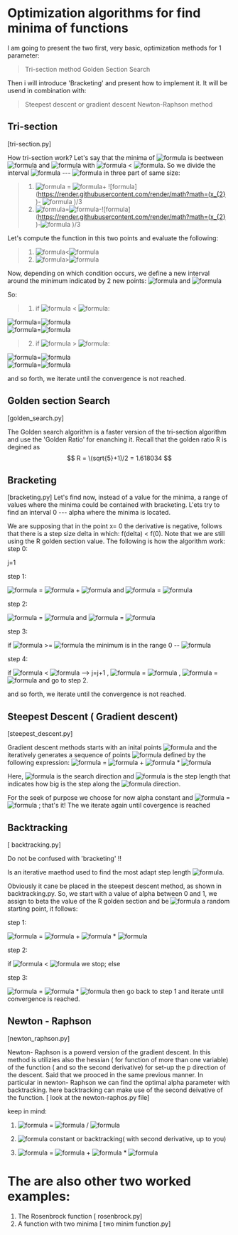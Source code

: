 
# Optimization algorithms for find minima of functions

I am going to present the two first, very basic, optimization methods for 1 parameter:
> Tri-section method
> Golden Section Search


Then i will introduce 'Bracketing' and present how to implement it. It will be usend in combination with:
> Steepest descent or gradient descent
> Newton-Raphson method

## Tri-section
[tri-section.py]

How tri-section work? Let's say that the minima of ![formula](https://render.githubusercontent.com/render/math?math=f(x)  ) is beetween ![formula](https://render.githubusercontent.com/render/math?math=x_{1}  ) and ![formula](https://render.githubusercontent.com/render/math?math=x_{2}  ) with ![formula](https://render.githubusercontent.com/render/math?math=x_{1} ) < ![formula](https://render.githubusercontent.com/render/math?math=x_{2} ). So we divide the interval ![formula](https://render.githubusercontent.com/render/math?math=x_{1} ) --- ![formula](https://render.githubusercontent.com/render/math?math=x_{2} ) in three part of same size:
> 1. ![formula](https://render.githubusercontent.com/render/math?math=x_{3}  ) = ![formula](https://render.githubusercontent.com/render/math?math=x_{1}  )+ ![formula](https://render.githubusercontent.com/render/math?math=(x_{2}  )- ![formula](https://render.githubusercontent.com/render/math?math=x_{1})  )/3
> 2. ![formula](https://render.githubusercontent.com/render/math?math=x_{4}  )=![formula](https://render.githubusercontent.com/render/math?math=x_{2}  )-![formula](https://render.githubusercontent.com/render/math?math=(x_{2}  )-![formula](https://render.githubusercontent.com/render/math?math=x_{1})  )/3

Let's compute the function in this two points and evaluate the following:
> 1. ![formula](https://render.githubusercontent.com/render/math?math=f(x_{3})  )<![formula](https://render.githubusercontent.com/render/math?math=f(x_{4})  )
> 2. ![formula](https://render.githubusercontent.com/render/math?math=f(x_{3})  )>![formula](https://render.githubusercontent.com/render/math?math=f(x_{4})  )

Now, depending on which condition occurs, we define a new interval around the minimum indicated by 2 new points: ![formula](https://render.githubusercontent.com/render/math?math=x_{1}^{new}  ) and ![formula](https://render.githubusercontent.com/render/math?math=x_{2}^{new}  )

So:
> 1. if ![formula](https://render.githubusercontent.com/render/math?math=f(x_{3})  ) < ![formula](https://render.githubusercontent.com/render/math?math=f(x_{3})  ):

   ![formula](https://render.githubusercontent.com/render/math?math=x_{1}^{new}  )=![formula](https://render.githubusercontent.com/render/math?math=x_{1}  )   
   ![formula](https://render.githubusercontent.com/render/math?math=x_{2}^{new}  )=![formula](https://render.githubusercontent.com/render/math?math=x_{4}  )
   
> 2. if ![formula](https://render.githubusercontent.com/render/math?math=f(x_{3})  ) > ![formula](https://render.githubusercontent.com/render/math?math=f(x_{3})  ):

   ![formula](https://render.githubusercontent.com/render/math?math=x_{1}^{new}  )=![formula](https://render.githubusercontent.com/render/math?math=x_{3}  )     
   ![formula](https://render.githubusercontent.com/render/math?math=x_{2}^{new}  )=![formula](https://render.githubusercontent.com/render/math?math=x_{2}  )
    
and so forth, we iterate until the convergence is not reached.

## Golden section Search
[golden_search.py]

 The Golden search algorithm is a faster version of the tri-section algorithm and use the 'Golden Ratio' for enanching it. Recall that the golden ratio R is degined as $$ R = \(sqrt{5}+1)/2 = 1.618034 $$
 
 ## Bracketing
 [bracketing.py]
 Let's find now, instead of a value for the minima, a range of values where the minima could be contained with bracketing.  L'ets try to find an interval 0 --- alpha where the minima is located. 
 
We are supposing that in the point x= 0 the derivative is negative, follows that there is a step size delta in which: f(delta) < f(0). Note that we are still using the R golden section value.
The following is how the algorithm work:
step 0:

 j=1
 
 step 1:

![formula](https://render.githubusercontent.com/render/math?math=x_{1}  ) = ![formula](https://render.githubusercontent.com/render/math?math=x_{1}  ) + ![formula](https://render.githubusercontent.com/render/math?math=delta  ) and ![formula](https://render.githubusercontent.com/render/math?math=f(x_{1})  ) = ![formula](https://render.githubusercontent.com/render/math?math=f_{1}  )

step 2:

![formula](https://render.githubusercontent.com/render/math?math=x_{2}  ) = ![formula](https://render.githubusercontent.com/render/math?math=delta*R^{j}  ) and ![formula](https://render.githubusercontent.com/render/math?math=f(x_{2})  ) = ![formula](https://render.githubusercontent.com/render/math?math=f_{2}  )
 
step 3:

if ![formula](https://render.githubusercontent.com/render/math?math=f_{2}  ) >= ![formula](https://render.githubusercontent.com/render/math?math=f_{1}  ) the minimum is in the range 0 --  ![formula](https://render.githubusercontent.com/render/math?math=x_{2}  )

step 4:

if ![formula](https://render.githubusercontent.com/render/math?math=f_{2}  ) < ![formula](https://render.githubusercontent.com/render/math?math=f_{1}  ) --> j=j+1 ,  ![formula](https://render.githubusercontent.com/render/math?math=x_{1}  ) = ![formula](https://render.githubusercontent.com/render/math?math=x_{2}  )  , ![formula](https://render.githubusercontent.com/render/math?math=f(x_{1})  ) = ![formula](https://render.githubusercontent.com/render/math?math=f(x_{2})  ) and go to step 2.

and so forth, we iterate until the convergence is not reached.

## Steepest Descent ( Gradient descent)
[steepest_descent.py]

Gradient descent methods starts with an inital points ![formula](https://render.githubusercontent.com/render/math?math=x_{0}  ) and the iteratively generates a sequence of points ![formula](https://render.githubusercontent.com/render/math?math=x_{k}  ) defined by the following expression: 
![formula](https://render.githubusercontent.com/render/math?math=x_{k+1}  ) = ![formula](https://render.githubusercontent.com/render/math?math=x_{k}  ) + ![formula](https://render.githubusercontent.com/render/math?math=alpha_{k}  ) * ![formula](https://render.githubusercontent.com/render/math?math=p_{k}  )

Here, ![formula](https://render.githubusercontent.com/render/math?math=p_{k}  ) is the search direction and ![formula](https://render.githubusercontent.com/render/math?math=alpha_{k}  ) is the step length that indicates how big is the step along the ![formula](https://render.githubusercontent.com/render/math?math=p_{k}  ) direction.

For the seek of purpose we choose for now alpha constant and  ![formula](https://render.githubusercontent.com/render/math?math=p_{k}  ) = ![formula](https://render.githubusercontent.com/render/math?math=-f^{'}  ) ; that's it! The we iterate again until covergence is reached

## Backtracking
[ backtracking.py]

Do not be confused with 'bracketing' !!

Is an iterative maethod used to find  the most adapt step length ![formula](https://render.githubusercontent.com/render/math?math=alpha_{k}  ). 

Obviously it cane be placed in the steepest descent method, as shown in backtracking.py. 
So, we start with a value of alpha between 0 and 1, we assign to beta the value of the R golden section and be ![formula](https://render.githubusercontent.com/render/math?math=x_{0}  ) a random starting point, it follows: 

step 1:

![formula](https://render.githubusercontent.com/render/math?math=f_{1}  ) = ![formula](https://render.githubusercontent.com/render/math?math=f(x_{0})  ) + ![formula](https://render.githubusercontent.com/render/math?math=alpha  ) * ![formula](https://render.githubusercontent.com/render/math?math=p  ) 

step 2:

if ![formula](https://render.githubusercontent.com/render/math?math=f_{2}  )  < ![formula](https://render.githubusercontent.com/render/math?math=f ) we stop; else
 
step 3:

![formula](https://render.githubusercontent.com/render/math?math=alpha  ) = ![formula](https://render.githubusercontent.com/render/math?math=beta ) * ![formula](https://render.githubusercontent.com/render/math?math=alpha  )  then go back to step 1 and iterate until convergence is reached.

## Newton - Raphson

[newton_raphson.py]

 Newton- Raphson is a powerd version of the gradient descent. In this method is utilizies also the hessian ( for function of more than one variable) of the function ( and so the second derivative) for set-up the p direction of the descent. Said that we prooced in the same previous manner. In particular in newton- Raphson we can find the optimal alpha parameter with backtracking. here backtracking can make use of the second deivative of the function. [ look at the newton-raphos.py file] 
 
 keep in mind:
  1. ![formula](https://render.githubusercontent.com/render/math?math=p_{k}  ) = ![formula](https://render.githubusercontent.com/render/math?math=-f^{'}  ) / ![formula](https://render.githubusercontent.com/render/math?math=f^{''}  )
  
  2. ![formula](https://render.githubusercontent.com/render/math?math=alpha_{k}  ) constant or backtracking( with second derivative, up to you) 
  
  3. ![formula](https://render.githubusercontent.com/render/math?math=x_{k+1}  ) = ![formula](https://render.githubusercontent.com/render/math?math=x_{k}  ) + ![formula](https://render.githubusercontent.com/render/math?math=alpha_{k}  ) * ![formula](https://render.githubusercontent.com/render/math?math=p_{k}  )
  
 
 # The are also other two worked examples: 
 1. The Rosenbrock function [ rosenbrock.py]
 2. A function with two minima [ two minim function.py]
